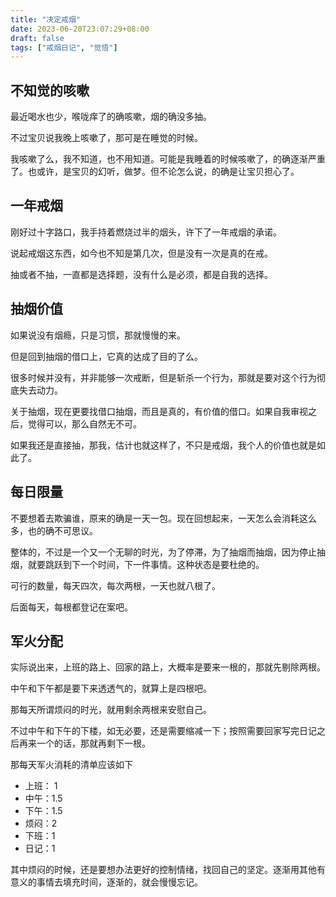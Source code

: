 ```yaml
---
title: "决定戒烟"
date: 2023-06-20T23:07:29+08:00
draft: false
tags: ["戒烟日记", "觉悟"]
---
```


## 不知觉的咳嗽

最近喝水也少，喉咙痒了的确咳嗽，烟的确没多抽。

不过宝贝说我晚上咳嗽了，那可是在睡觉的时候。

我咳嗽了么，我不知道，也不用知道。可能是我睡着的时候咳嗽了，的确逐渐严重了。也或许，是宝贝的幻听，做梦。但不论怎么说，的确是让宝贝担心了。

## 一年戒烟

刚好过十字路口，我手持着燃烧过半的烟头，许下了一年戒烟的承诺。

说起戒烟这东西，如今也不知是第几次，但是没有一次是真的在戒。

抽或者不抽，一直都是选择题，没有什么是必须，都是自我的选择。

## 抽烟价值

如果说没有烟瘾，只是习惯，那就慢慢的来。

但是回到抽烟的借口上，它真的达成了目的了么。

很多时候并没有，并非能够一次戒断，但是斩杀一个行为，那就是要对这个行为彻底失去动力。

关于抽烟，现在更要找借口抽烟，而且是真的，有价值的借口。如果自我审视之后，觉得可以，那么自然无不可。

如果我还是直接抽，那我，估计也就这样了，不只是戒烟，我个人的价值也就是如此了。

## 每日限量

不要想着去欺骗谁，原来的确是一天一包。现在回想起来，一天怎么会消耗这么多，也的确不可思议。

整体的，不过是一个又一个无聊的时光，为了停滞，为了抽烟而抽烟，因为停止抽烟，就要跳跃到下一个时间，下一件事情。这种状态是要杜绝的。

可行的数量，每天四次，每次两根，一天也就八根了。

后面每天，每根都登记在案吧。

## 军火分配

实际说出来，上班的路上、回家的路上，大概率是要来一根的，那就先剔除两根。

中午和下午都是要下来透透气的，就算上是四根吧。

那每天所谓烦闷的时光，就用剩余两根来安慰自己。

不过中午和下午的下楼，如无必要，还是需要缩减一下；按照需要回家写完日记之后再来一个的话，那就再剩下一根。

那每天军火消耗的清单应该如下

- 上班： 1
- 中午：1.5
- 下午：1.5
- 烦闷：2
- 下班：1
- 日记：1


其中烦闷的时候，还是要想办法更好的控制情绪，找回自己的坚定。逐渐用其他有意义的事情去填充时间，逐渐的，就会慢慢忘记。
